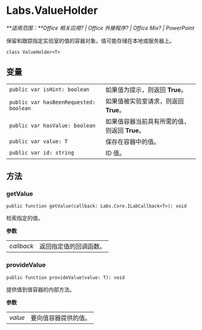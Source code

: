 
# <a name="labs.valueholder"></a>Labs.ValueHolder

 _**适用范围：**Office 相关应用? | Office 外接程序? | Office Mix? | PowerPoint_

保留和跟踪指定实验室的值的容器对象。值可能存储在本地或服务器上。

```
class ValueHolder<T>
```


## <a name="variables"></a>变量


|||
|:-----|:-----|
| `public var isHint: boolean`|如果值为提示，则返回 **True**。|
| `public var hasBeenRequested: boolean`|如果值被实验室请求，则返回 **True**。|
| `public var hasValue: boolean`|如果值容器当前具有所需的值，则返回 **True**。|
| `public var value: T`|保存在容器中的值。|
| `public var id: string`|ID 值。|

## <a name="methods"></a>方法




### <a name="getvalue"></a>getValue

 `public function getValue(callback: Labs.Core.ILabCallback<T>): void`

检索指定的值。

 **参数**


|||
|:-----|:-----|
| _callback_|返回指定值的回调函数。|

### <a name="providevalue"></a>provideValue

 `public function provideValue(value: T): void`

提供值到值容器的内部方法。

 **参数**


|||
|:-----|:-----|
| _value_|要向值容器提供的值。|
